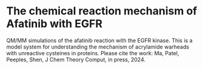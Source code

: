 # The chemical reaction mechanism of Afatinib with EGFR

QM/MM simulations of the afatinib reaction with the EGFR kinase. This is a model system for understanding the mechanism of acrylamide warheads with unreactive cysteines in proteins. Please cite the work: Ma, Patel, Peeples, Shen, J Chem Theory Comput, in press, 2024.
